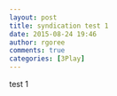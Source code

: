 ```yaml
---
layout: post
title: syndication test 1
date: 2015-08-24 19:46
author: rgoree
comments: true
categories: [3Play]
---
```

test 1
